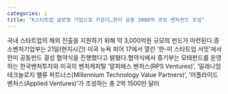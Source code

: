 ```yaml
---
categories: i
title: "K스타트업 글로벌 기업으로 키운다…한미 공동 3000억 규모 벤처펀드 조성"
---
```

국내 스타트업의 해외 진출을 지원하기 위해 약 3,000억원 규모의 펀드가 마련된다.중소벤처기업부는 21일(현지시간) 미국 뉴욕 피어 17에서 열린 ‘한-미 스타트업 서밋’에서 한미 공동펀드 결성 협약식을 진행했다고 밝혔다.협약식에서 중기부는 모태펀드를 운영하는 한국벤처투자와 미국의 벤처캐피탈 ‘알피에스 벤처스(RPS Ventures)’, ‘밀레니엄 테크놀로지 밸류 파트너스(Millennium Technology Value Partners)’, ‘어플라이드 벤처스(Applied Ventures)’가 조성하는 총 2억 1500만 달러